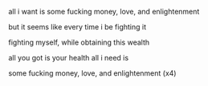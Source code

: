 all i want is some fucking money,
love,
and enlightenment

but it seems like every time
i be fighting it

fighting myself,
while obtaining this wealth

all you got is your health
all i need is

some fucking money,
love,
and enlightenment (x4)

